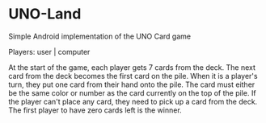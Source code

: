 # UNO-Land
Simple Android implementation of the UNO Card game

Players: user | computer

At the start of the game, each player gets 7 cards from the deck. The next card from the deck becomes the first card on the pile. When it is a player's turn, they put one card from their hand onto the pile. The card must either be the same color or number as the card currently on the top of the pile. If the player can't place any card, they need to pick up a card from the deck.
The first player to have zero cards left is the winner.
